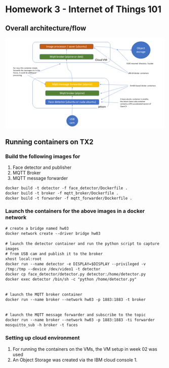 # Homework 3 - Internet of Things 101

## Overall architecture/flow
![flow](hw03.png)

## Running containers on TX2

### Build the following images for
1. Face detector and publisher
2. MQTT Broker
3. MQTT message forwarder
```
docker build -t detector -f face_detector/Dockerfile .
docker build -t broker -f mqtt_broker/Dockerfile .
docker build -t forwarder -f mqtt_forwarder/Dockerfile .
```

### Launch the containers for the above images in a docker network
```
# create a bridge named hw03
docker network create --driver bridge hw03

# launch the detector container and run the python script to capture images
# from USB cam and publish it to the broker
xhost local:root
docker run --name detector -e DISPLAY=$DISPLAY --privileged -v /tmp:/tmp --device /dev/video1 -t detector
docker cp face_detector/detector.py detector:/home/detector.py
docker exec detector /bin/sh -c "python /home/detector.py"


# launch the MQTT broker container
docker run --name broker --network hw03 -p 1883:1883 -t broker


# launch the MQTT message forwarder and subscribe to the topic
docker run --name broker --network hw03 -p 1883:1883 -ti forwarder
mosquitto_sub -h broker -t faces
```


### Setting up cloud environment

1. For running the containers on the VMs, the VM setup in week 02 was used
2. An Object Storage was created via the IBM cloud console
	1. 
